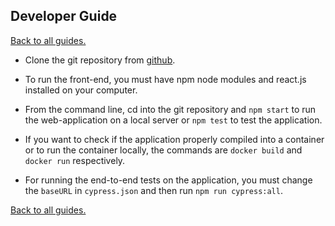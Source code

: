 ## Developer Guide
[Back to all guides.](https://christophernixon.github.io/DevOps-Pipeline-sweng)

- Clone the git repository from [github](https://github.com/christophernixon/DevOps-Pipeline-sweng.git).

- To run the front-end, you must have npm node modules and react.js installed on your
computer.

- From the command line, cd into the git repository and `npm start` to run the
web-application on a local server or `npm test` to test the application.

- If you want to check if the application properly compiled into a container or to run
the container locally, the commands are `docker build` and `docker run`
respectively.

- For running the end-to-end tests on the application, you must change the
`baseURL` in `cypress.json` and then run `npm run cypress:all`.

[Back to all guides.](https://christophernixon.github.io/DevOps-Pipeline-sweng)